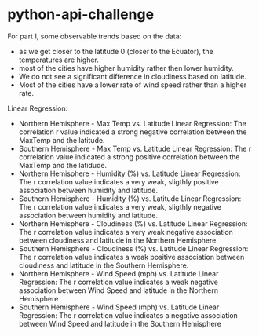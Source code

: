 # python-api-challenge
For part I, some observable trends based on the data:
 - as we get closer to the latitude 0 (closer to the Ecuator), the temperatures are higher.
 - most of the cities have higher humidity rather then lower humidity.
 - We do not see a significant difference in cloudiness based on latitude.
 - Most of the cities have a lower rate of wind speed rather than a higher rate.

Linear Regression:
 - Northern Hemisphere - Max Temp vs. Latitude Linear Regression: The correlation r value indicated a strong negative correlation between the MaxTemp and the latitude. 
 - Southern Hemisphere - Max Temp vs. Latitude Linear Regression: The r correlation value indicated a strong positive correlation between the  MaxTemp and the latidude. 
 - Northern Hemisphere - Humidity (%) vs. Latitude Linear Regression: The r correlation value indicates a very weak, sligthly positive association between humidity and latitude.  
 - Southern Hemisphere - Humidity (%) vs. Latitude Linear Regression: The r correlation value indicates a very weak, sligthly negative association between humidity and latitude.  
 - Northern Hemisphere - Cloudiness (%) vs. Latitude Linear Regression: The r correlation value indicates a very weak negative association between cloudiness and latitude in the Northern Hemisphere.  
 - Southern Hemisphere - Cloudiness (%) vs. Latitude Linear Regression: The r correlation value indicates a weak positive association between cloudiness and latitude in the Southern Hemisphere.
 - Northern Hemisphere - Wind Speed (mph) vs. Latitude Linear Regression: The r correlation value indicates a weak negative association between  Wind Speed and latitude in the Northern Hemisphere
 - Southern Hemisphere - Wind Speed (mph) vs. Latitude Linear Regression: The r correlation value indicates a negative association between  Wind Speed and latitude in the Southern Hemisphere
